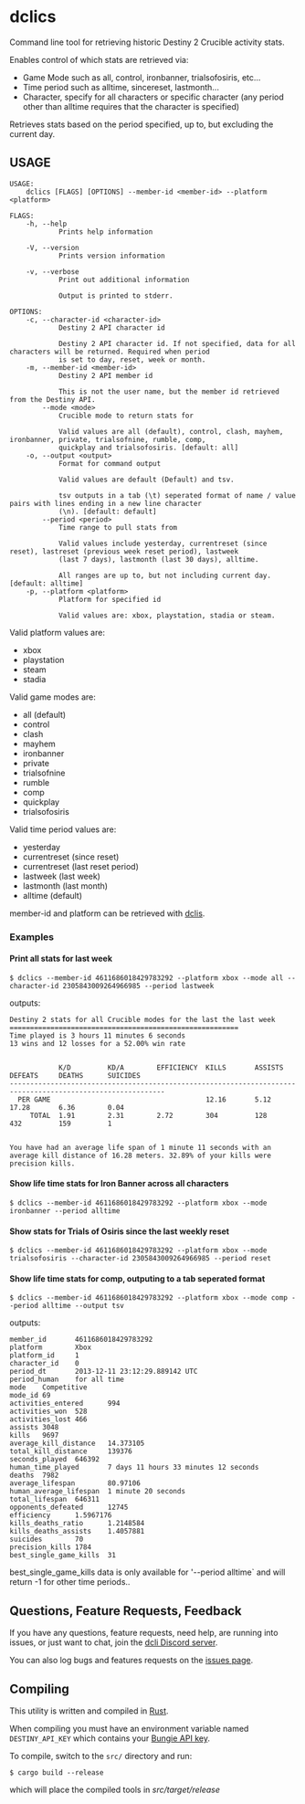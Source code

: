 # dclics

Command line tool for retrieving historic Destiny 2 Crucible activity stats.

Enables control of which stats are retrieved via:

* Game Mode such as all, control, ironbanner, trialsofosiris, etc...
* Time period such as alltime, sincereset, lastmonth...
* Character, specify for all characters or specific character (any period other than alltime requires that the character is specified)

Retrieves stats based on the period specified, up to, but excluding the current day.

## USAGE
```
USAGE:
    dclics [FLAGS] [OPTIONS] --member-id <member-id> --platform <platform>

FLAGS:
    -h, --help       
            Prints help information

    -V, --version    
            Prints version information

    -v, --verbose    
            Print out additional information
            
            Output is printed to stderr.

OPTIONS:
    -c, --character-id <character-id>    
            Destiny 2 API character id
            
            Destiny 2 API character id. If not specified, data for all characters will be returned. Required when period
            is set to day, reset, week or month.
    -m, --member-id <member-id>          
            Destiny 2 API member id
            
            This is not the user name, but the member id retrieved from the Destiny API.
        --mode <mode>                    
            Crucible mode to return stats for
            
            Valid values are all (default), control, clash, mayhem, ironbanner, private, trialsofnine, rumble, comp,
            quickplay and trialsofosiris. [default: all]
    -o, --output <output>                
            Format for command output
            
            Valid values are default (Default) and tsv.
            
            tsv outputs in a tab (\t) seperated format of name / value pairs with lines ending in a new line character
            (\n). [default: default]
        --period <period>                
            Time range to pull stats from
            
            Valid values include yesterday, currentreset (since reset), lastreset (previous week reset period), lastweek
            (last 7 days), lastmonth (last 30 days), alltime.
            
            All ranges are up to, but not including current day. [default: alltime]
    -p, --platform <platform>            
            Platform for specified id
            
            Valid values are: xbox, playstation, stadia or steam.
```

Valid platform values are:
* xbox
* playstation
* steam
* stadia

Valid game modes are:
* all (default)
* control
* clash
* mayhem
* ironbanner
* private
* trialsofnine
* rumble
* comp
* quickplay
* trialsofosiris

Valid time period values are:
* yesterday
* currentreset (since reset)
* currentreset (last reset period)
* lastweek (last week)
* lastmonth (last month)
* alltime (default)

member-id and platform can be retrieved with [dclis](https://github.com/mikechambers/dcli/tree/main/src/dclis).

### Examples

#### Print all stats for last week

```
$ dclics --member-id 4611686018429783292 --platform xbox --mode all --character-id 2305843009264966985 --period lastweek
```

outputs:

```
Destiny 2 stats for all Crucible modes for the last the last week
========================================================
Time played is 3 hours 11 minutes 6 seconds
13 wins and 12 losses for a 52.00% win rate


            K/D         KD/A        EFFICIENCY  KILLS       ASSISTS     DEFEATS     DEATHS      SUICIDES    
------------------------------------------------------------------------------------------------------------
  PER GAME                                      12.16       5.12        17.28       6.36        0.04        
     TOTAL  1.91        2.31        2.72        304         128         432         159         1           


You have had an average life span of 1 minute 11 seconds with an average kill distance of 16.28 meters. 32.89% of your kills were precision kills.
```

#### Show life time stats for Iron Banner across all characters

```
$ dclics --member-id 4611686018429783292 --platform xbox --mode ironbanner --period alltime
```

#### Show stats for Trials of Osiris since the last weekly reset

```
$ dclics --member-id 4611686018429783292 --platform xbox --mode trialsofosiris --character-id 2305843009264966985 --period reset
```

#### Show life time stats for comp, outputing to a tab seperated format

```
$ dclics --member-id 4611686018429783292 --platform xbox --mode comp --period alltime --output tsv
```

outputs:

```
member_id       4611686018429783292
platform        Xbox
platform_id     1
character_id    0
period_dt       2013-12-11 23:12:29.889142 UTC
period_human    for all time
mode    Competitive
mode_id 69
activities_entered      994
activities_won  528
activities_lost 466
assists 3048
kills   9697
average_kill_distance   14.373105
total_kill_distance     139376
seconds_played  646392
human_time_played       7 days 11 hours 33 minutes 12 seconds
deaths  7982
average_lifespan        80.97106
human_average_lifespan  1 minute 20 seconds
total_lifespan  646311
opponents_defeated      12745
efficiency      1.5967176
kills_deaths_ratio      1.2148584
kills_deaths_assists    1.4057881
suicides        70
precision_kills 1784
best_single_game_kills  31
```

best_single_game_kills data is only available for '--period alltime` and will return -1 for other time periods..

## Questions, Feature Requests, Feedback

If you have any questions, feature requests, need help, are running into issues, or just want to chat, join the [dcli Discord server](https://discord.gg/2Y8bV2Mq3p).

You can also log bugs and features requests on the [issues page](https://github.com/mikechambers/dcli/issues).


## Compiling

This utility is written and compiled in [Rust](https://www.rust-lang.org/).

When compiling you must have an environment variable named `DESTINY_API_KEY` which contains your [Bungie API key](https://www.bungie.net/en/Application).

To compile, switch to the `src/` directory and run:

```
$ cargo build --release
```

which will place the compiled tools in *src/target/release*